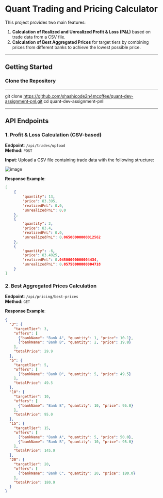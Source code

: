 # Quant Trading and Pricing Calculator

This project provides two main features:
1. **Calculation of Realized and Unrealized Profit & Loss (P&L)** based on trade data from a CSV file.
2. **Calculation of Best Aggregated Prices** for target tiers by combining prices from different banks to achieve the lowest possible price.

---

## Getting Started

### Clone the Repository

----
git clone https://github.com/shashicode2n4mcoffee/quant-dev-assignment-pnl.git
cd quant-dev-assignment-pnl

----

## API Endpoints

### 1. Profit & Loss Calculation (CSV-based)

**Endpoint**: `/api/trades/upload`  
**Method**: `POST`

**Input**: Upload a CSV file containing trade data with the following structure:

![image](https://github.com/user-attachments/assets/d9f6361c-cbd8-4311-ad34-57ec088ef692)

**Response Example**:

```json
[
    {
        "quantity": 13,
        "price": 83.395,
        "realizedPnL": 0.0,
        "unrealizedPnL": 0.0
    },
    {
        "quantity": 2,
        "price": 83.4,
        "realizedPnL": 0.0,
        "unrealizedPnL": 0.06500000000012562
    },
    {
        "quantity": -6,
        "price": 83.4025,
        "realizedPnL": 0.04500000000004434,
        "unrealizedPnL": 0.05750000000004718
    }
]
```
### 2. Best Aggregated Prices Calculation

**Endpoint**: `/api/pricing/best-prices`  
**Method**: `GET`

**Response Example**:

```json
{
  "3": {
    "targetTier": 3,
    "offers": [
      {"bankName": "Bank A", "quantity": 1, "price": 10.1},
      {"bankName": "Bank B", "quantity": 2, "price": 19.8}
    ],
    "totalPrice": 29.9
  },
  "5": {
    "targetTier": 5,
    "offers": [
      {"bankName": "Bank D", "quantity": 5, "price": 49.5}
    ],
    "totalPrice": 49.5
  },
  "10": {
    "targetTier": 10,
    "offers": [
      {"bankName": "Bank B", "quantity": 10, "price": 95.0}
    ],
    "totalPrice": 95.0
  },
  "15": {
    "targetTier": 15,
    "offers": [
      {"bankName": "Bank A", "quantity": 5, "price": 50.0},
      {"bankName": "Bank B", "quantity": 10, "price": 95.0}
    ],
    "totalPrice": 145.0
  },
  "20": {
    "targetTier": 20,
    "offers": [
      {"bankName": "Bank C", "quantity": 20, "price": 180.0}
    ],
    "totalPrice": 180.0
  }
}
```
